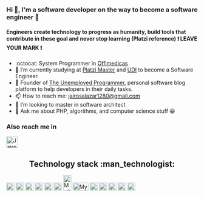### Hi 👋, I'm a software developer on the way to become a software engineer :rocket:
#### Engineers create technology to progress as humanity, build tools that contribute in these goal and never stop learning (Platzi reference) :heavy_exclamation_mark: LEAVE YOUR MARK :heavy_exclamation_mark: 

<!--
**jsv1280/jsv1280** is a ✨ _special_ ✨ repository because its `README.md` (this file) appears on your GitHub profile.

Here are some ideas to get you started:

- 🔭 I’m currently working on ...
- 🌱 I’m currently learning ...
- 👯 I’m looking to collaborate on ...
- 🤔 I’m looking for help with ...
- 💬 Ask me about ...
- 📫 How to reach me: ...
- 😄 Pronouns: ...
- ⚡ Fun fact: ...
-->

- :octocat: System Programmer in [Offimedicas](http://offimedicas.com)
- 🔭 I’m currently studying at [Platzi Master](https://platzi.com/blog/que-es-platzi-master/) and [UDI](https://web.udi.edu.co/) to become a Software Engineer.
- 📖 Founder of [The Unemployed Programmer](https://theunemployedprogrammer.com), personal software blog platform to help developers in their daily tasks.
- 📫 How to reach me: jairosalazar1280@gmail.com
- 👯 I’m looking to master in software architect
- 💬 Ask me about PHP, algorithms, and computer science stuff :grinning:

 ### Also reach me in
<a href="https://www.linkedin.com/in/jairo-andres-salazar-vesga-5815761a8/">
    <img src="https://www.vectorlogo.zone/logos/linkedin/linkedin-icon.svg" alt="Jairo Salazar LinkedIn Profile" height="30" width="30">
</a>

<h2 align="center">Technology stack :man_technologist:</h2>

 <a href="https://www.w3.org/TR/html5/" title="HTML5"><img src="https://github.com/tomchen/stack-icons/blob/master/logos/html-5.svg" alt="HTML5" width="21px" height="21px"></a>
 <a href="https://www.w3.org/TR/CSS/" title="CSS3"><img src="https://github.com/tomchen/stack-icons/blob/master/logos/css-3.svg" alt="CSS3" width="21px" height="21px"></a>
 <a href="https://developer.mozilla.org/en-US/docs/Web/JavaScript" title="JavaScript"><img src="https://github.com/tomchen/stack-icons/blob/master/logos/javascript.svg" alt="JavaScript" width="21px" height="21px"></a>
 <a href="https://nodejs.org/" title="Node.js"><img src="https://github.com/tomchen/stack-icons/blob/master/logos/nodejs-icon.svg" alt="Node.js" width="21px" height="21px"></a>
 <a href="https://www.php.net/" title="PHP"><img src="https://github.com/tomchen/stack-icons/blob/master/logos/php.svg" alt="JavaScript" width="21px" height="21px"></a>
 <a href="https://www.python.org/" title="Python"><img src="https://github.com/tomchen/stack-icons/blob/master/logos/python.svg" alt="Python" width="21px" height="21px"></a>
 <a href="https://www.java.com/" title="Java"><img src="https://www.vectorlogo.zone/logos/java/java-vertical.svg" alt="MySQL" width="21px" height="41px"></a>
 <a href="https://symfony.com/" title="Symfony"><img src="https://www.vectorlogo.zone/logos/symfony/symfony-ar21.svg" alt="MySQL" width="41px" height="21px"></a>
 <a href="https://dev.mysql.com/" title="MySQL"><img src="https://github.com/tomchen/stack-icons/blob/master/logos/mysql.svg" alt="MySQL" width="21px" height="21px"></a>
 <a href="https://git-scm.com/" title="Git"><img src="https://github.com/tomchen/stack-icons/blob/master/logos/git-icon.svg" alt="Git" width="21px" height="21px"></a>
 <a href="https://www.docker.com/" title="docker"><img src="https://github.com/tomchen/stack-icons/blob/master/logos/docker-icon.svg" alt="docker" width="21px" height="21px"></a>
 <a href="https://graphql.org/" title="GraphQL"><img src="https://github.com/tomchen/stack-icons/blob/master/logos/graphql.svg" alt="GraphQL" width="21px" height="21px"></a>
 <a href="#" title="Linux"><img src="https://www.vectorlogo.zone/logos/linux/linux-icon.svg" alt="Linux" width="21px" height="21px"></a>






